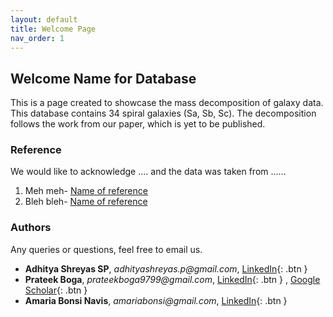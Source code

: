 ```yaml
---
layout: default
title: Welcome Page
nav_order: 1
---
```


## Welcome Name for Database

This is a page created to showcase the mass decomposition of galaxy data. This database contains 34 spiral galaxies (Sa, Sb, Sc). The decomposition follows the work from our paper, which is yet to be published. 

### Reference

We would like to acknowledge .... and the data was taken from ......

1. Meh meh- [Name of reference](https://www.youtube.com/watch?v=L_jWHffIx5E)
2. Bleh bleh- [Name of reference](https://www.youtube.com/watch?v=L_jWHffIx5E)

### Authors

Any queries or questions, feel free to email us.
- **Adhitya Shreyas SP**, _adhityashreyas.p@gmail.com_, <span class="fs-1"> [LinkedIn](https://www.linkedin.com/in/adhityaspas/){: .btn } </span>
- **Prateek Boga**, _prateekboga9799@gmail.com_, <span class="fs-1"> [LinkedIn](https://www.linkedin.com/in/prateek-boga/){: .btn } </span>, <span class="fs-1"> [Google Scholar](https://scholar.google.com/citations?user=vM4UefwAAAAJ&hl=en&oi=ao){: .btn } </span>
- **Amaria Bonsi Navis**, _amariabonsi@gmail.com_, <span class="fs-1"> [LinkedIn](https://www.linkedin.com/in/amaria-bonsi-navis-007b521b1/){: .btn } </span>
